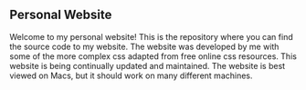 ## Personal Website
Welcome to my personal website! This is the repository where you can find the source code to my website. The website was developed by me with some of the more complex css adapted from free online css resources. This website is being continually updated and maintained. The website is best viewed on Macs, but it should work on many different machines. 
